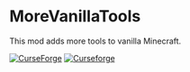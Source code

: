 # MoreVanillaTools
This mod adds more tools to vanilla Minecraft.

[![CurseForge](http://cf.way2muchnoise.eu/full_349504_downloads.svg)](https://www.curseforge.com/minecraft/mc-mods/morevanillatools)
[![Curseforge](http://cf.way2muchnoise.eu/versions/For%20MC_349504_all.svg)](https://www.curseforge.com/minecraft/mc-mods/morevanillatools)
